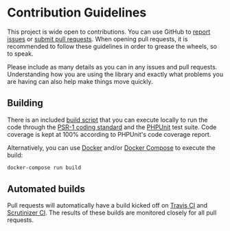 # Contribution Guidelines
This project is wide open to contributions.  You can use GitHub to [report
issues][issues] or [submit pull requests][pull-requests].  When opening pull
requests, it is recommended to follow these guidelines in order to grease the
wheels, so to speak.

Please include as many details as you can in any issues and pull requests.
Understanding how you are using the library and exactly what problems you are
having can also help make things move quickly.

## Building
There is an included [build script][build-script] that you can execute locally
to run the code through the [PSR-1 coding standard][psr-1] and the
[PHPUnit][phpunit] test suite.  Code coverage is kept at 100% according to
PHPUnit's code coverage report.

Alternatively, you can use [Docker][docker] and/or [Docker
Compose][docker-compose] to execute the build:
```bash
docker-compose run build
```

## Automated builds
Pull requests will automatically have a build kicked off on [Travis
CI][travis-ci] and [Scrutinizer CI][scrutinizer-ci].  The results of these
builds are monitored closely for all pull requests.

[issues]: https://github.com/nubs/which/issues
[pull-requests]: https://github.com/nubs/which/pulls
[build-script]: https://github.com/nubs/which/blob/master/build.php
[psr-1]: http://www.php-fig.org/psr/psr-1/ "PSR-1 - Basic Coding Standard"
[phpunit]: http://phpunit.de/ "PHPUnit - The PHP Testing Framework"
[travis-ci]: https://travis-ci.org/nubs/which
[scrutinizer-ci]: https://scrutinizer-ci.com/g/nubs/which/
[docker]: https://docker.com/ "Docker - Build, Ship, and Run Any App, Anywhere"
[docker-compose]: https://www.docker.com/docker-compose
